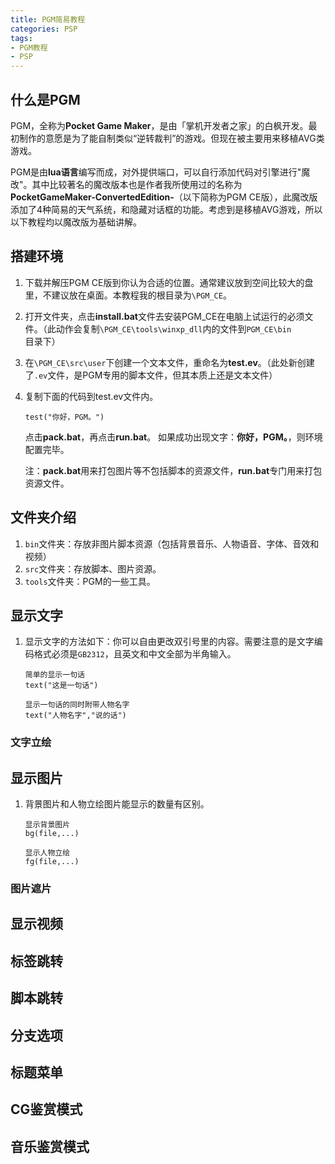 ```yaml
---
title: PGM简易教程
categories: PSP
tags:
- PGM教程
- PSP
---
```

## 什么是PGM ##
PGM，全称为**Pocket Game Maker**，是由「掌机开发者之家」的白枫开发。最初制作的意愿是为了能自制类似“逆转裁判”的游戏。但现在被主要用来移植AVG类游戏。

PGM是由**lua语言**编写而成，对外提供端口，可以自行添加代码对引擎进行"魔改"。其中比较著名的魔改版本也是作者我所使用过的名称为**PocketGameMaker-ConvertedEdition-**（以下简称为PGM CE版），此魔改版添加了4种简易的天气系统，和隐藏对话框的功能。考虑到是移植AVG游戏，所以以下教程均以魔改版为基础讲解。

<!--more-->

## 搭建环境 ##
1. 下载并解压PGM CE版到你认为合适的位置。通常建议放到空间比较大的盘里，不建议放在桌面。本教程我的根目录为`\PGM_CE`。
2. 打开文件夹，点击**install.bat**文件去安装PGM_CE在电脑上试运行的必须文件。（此动作会复制`\PGM_CE\tools\winxp_dll`内的文件到`PGM_CE\bin`目录下）
3. 在`\PGM_CE\src\user`下创建一个文本文件，重命名为**test.ev**。（此处新创建了`.ev`文件，是PGM专用的脚本文件，但其本质上还是文本文件）
4. 复制下面的代码到test.ev文件内。
    ```
    test("你好，PGM。")
    ```
    点击**pack.bat**，再点击**run.bat**。
    如果成功出现文字：**你好，PGM。**，则环境配置完毕。

    注：**pack.bat**用来打包图片等不包括脚本的资源文件，**run.bat**专门用来打包资源文件。

## 文件夹介绍 ##
1. `bin`文件夹：存放非图片脚本资源（包括背景音乐、人物语音、字体、音效和视频）
2. `src`文件夹：存放脚本、图片资源。
3. `tools`文件夹：PGM的一些工具。

## 显示文字 ##
1. 显示文字的方法如下：你可以自由更改双引号里的内容。需要注意的是文字编码格式必须是`GB2312`，且英文和中文全部为半角输入。
    ```
    简单的显示一句话
    text("这是一句话")
    
    显示一句话的同时附带人物名字
    text("人物名字","说的话")
    ```

### 文字立绘 ###

## 显示图片 ##
1. 背景图片和人物立绘图片能显示的数量有区别。
    ```
    显示背景图片
    bg(file,...)

    显示人物立绘
    fg(file,...)
    ```

### 图片遮片 ###
## 显示视频 ##
## 标签跳转 ##
## 脚本跳转 ##
## 分支选项 ##
## 标题菜单 ##
## CG鉴赏模式 ##
## 音乐鉴赏模式 ##
